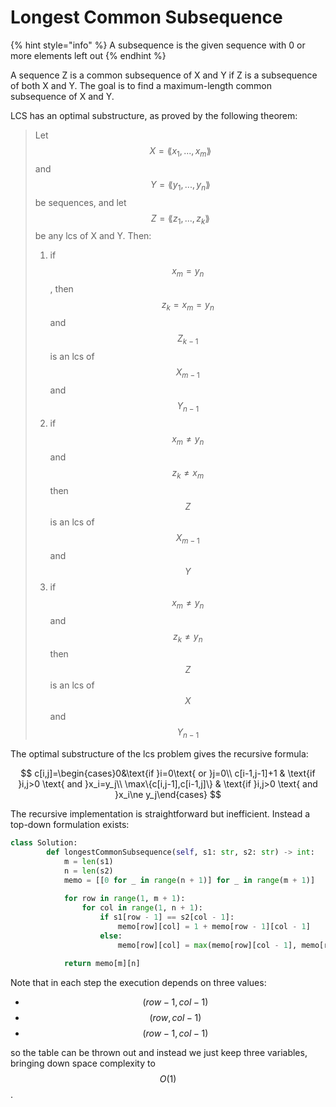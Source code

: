# Longest Common Subsequence

{% hint style="info" %}
A subsequence is the given sequence with 0 or more elements left out
{% endhint %}

A sequence Z is a common subsequence of X and Y if Z is a subsequence of both X and Y. The goal is to find a maximum-length common subsequence of X and Y.

LCS has an optimal substructure, as proved by the following theorem:

> Let $$X=\lang x_1,...,x_m\rang$$ and $$Y=\lang y_1,...,y_n\rang$$ be sequences, and let $$Z=\lang z_1,...,z_k\rang$$ be any lcs of X and Y. Then:&#x20;
>
> 1. if $$x_m =y_n$$, then $$z_k=x_m=y_n$$ and $$Z_{k-1}$$ is an lcs of $$X_{m-1}$$ and $$Y_{n-1}$$
> 2. if $$x_m \ne y_n$$ and $$z_k\ne x_m$$ then $$Z$$ is an lcs of $$X_{m-1}$$ and $$Y$$&#x20;
> 3. if $$x_m \ne y_n$$ and $$z_k\ne y_n$$ then $$Z$$ is an lcs of $$X$$ and $$Y_{n-1}$$

The optimal substructure of the lcs problem gives the recursive formula:

$$
c[i,j]=\begin{cases}0&\text{if }i=0\text{ or }j=0\\ c[i-1,j-1]+1 & \text{if }i,j>0 \text{ and }x_i=y_j\\ \max\{c[i,j-1],c[i-1,j]\} & \text{if }i,j>0 \text{ and }x_i\ne y_j\end{cases}
$$

The recursive implementation is straightforward but inefficient. Instead a top-down formulation exists:

```python
class Solution:
        def longestCommonSubsequence(self, s1: str, s2: str) -> int:
            m = len(s1)
            n = len(s2)
            memo = [[0 for _ in range(n + 1)] for _ in range(m + 1)]
    
            for row in range(1, m + 1):
                for col in range(1, n + 1):
                    if s1[row - 1] == s2[col - 1]:
                        memo[row][col] = 1 + memo[row - 1][col - 1]
                    else:
                        memo[row][col] = max(memo[row][col - 1], memo[row - 1][col])
    
            return memo[m][n]
```

Note that in each step the execution depends on three values:

* $$(row-1,col-1)$$
* $$(row,col-1)$$
* $$(row-1,col-1)$$

so the table can be thrown out and instead we just keep three variables, bringing down space complexity to $$O(1)$$.
